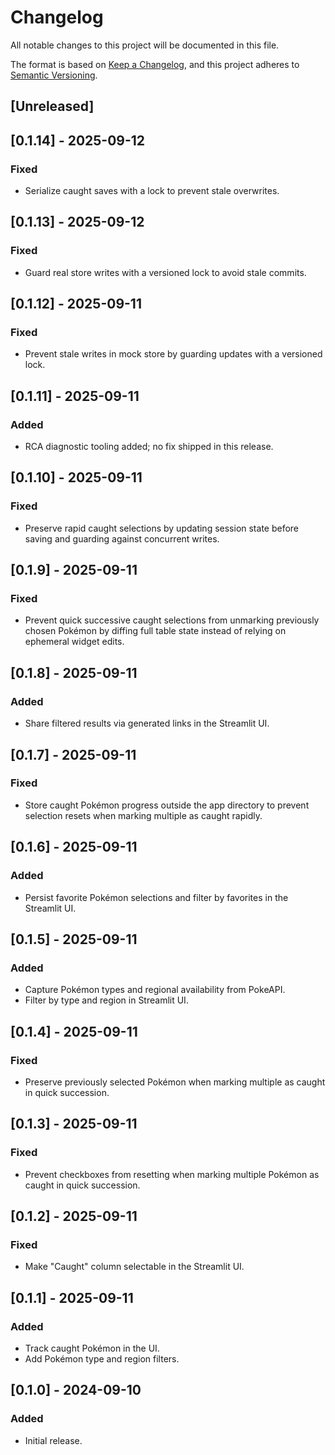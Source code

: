 # Changelog

<!-- markdownlint-disable MD024 -->

All notable changes to this project will be documented in this file.

The format is based on [Keep a Changelog](https://keepachangelog.com/en/1.1.0/),
and this project adheres to [Semantic Versioning](https://semver.org/spec/v2.0.0.html).

## [Unreleased]

## [0.1.14] - 2025-09-12

### Fixed

- Serialize caught saves with a lock to prevent stale overwrites.

## [0.1.13] - 2025-09-12

### Fixed

- Guard real store writes with a versioned lock to avoid stale commits.

## [0.1.12] - 2025-09-11

### Fixed

- Prevent stale writes in mock store by guarding updates with a versioned lock.

## [0.1.11] - 2025-09-11

### Added

- RCA diagnostic tooling added; no fix shipped in this release.

## [0.1.10] - 2025-09-11

### Fixed

- Preserve rapid caught selections by updating session state before saving and guarding against concurrent writes.

## [0.1.9] - 2025-09-11

### Fixed

- Prevent quick successive caught selections from unmarking previously chosen Pokémon by diffing full table state instead of relying on ephemeral widget edits.

## [0.1.8] - 2025-09-11

### Added

- Share filtered results via generated links in the Streamlit UI.

## [0.1.7] - 2025-09-11

### Fixed

- Store caught Pokémon progress outside the app directory to prevent selection resets when marking multiple as caught rapidly.

## [0.1.6] - 2025-09-11

### Added

- Persist favorite Pokémon selections and filter by favorites in the Streamlit UI.

## [0.1.5] - 2025-09-11

### Added

- Capture Pokémon types and regional availability from PokeAPI.
- Filter by type and region in Streamlit UI.

## [0.1.4] - 2025-09-11

### Fixed

- Preserve previously selected Pokémon when marking multiple as caught in quick succession.

## [0.1.3] - 2025-09-11

### Fixed

- Prevent checkboxes from resetting when marking multiple Pokémon as caught in quick succession.

## [0.1.2] - 2025-09-11

### Fixed

- Make "Caught" column selectable in the Streamlit UI.

## [0.1.1] - 2025-09-11

### Added

- Track caught Pokémon in the UI.
- Add Pokémon type and region filters.

## [0.1.0] - 2024-09-10

### Added

- Initial release.
